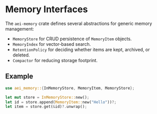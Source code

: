 # Memory Interfaces

The `aei-memory` crate defines several abstractions for generic memory management:

- `MemoryStore` for CRUD persistence of `MemoryItem` objects.
- `MemoryIndex` for vector-based search.
- `RetentionPolicy` for deciding whether items are kept, archived, or deleted.
- `Compactor` for reducing storage footprint.

## Example

```rust
use aei_memory::{InMemoryStore, MemoryItem, MemoryStore};

let mut store = InMemoryStore::new();
let id = store.append(MemoryItem::new("Hello"))?;
let item = store.get(&id)?.unwrap();
```
